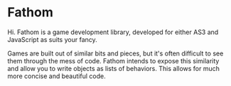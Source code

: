 # Fathom

Hi. Fathom is a game development library, developed for either AS3 and JavaScript as suits your fancy. 

Games are built out of similar bits and pieces, but it's often difficult to see them through the mess of code. Fathom intends to expose this similarity and allow you to write objects as lists of behaviors. This allows for much more concise and beautiful code.
